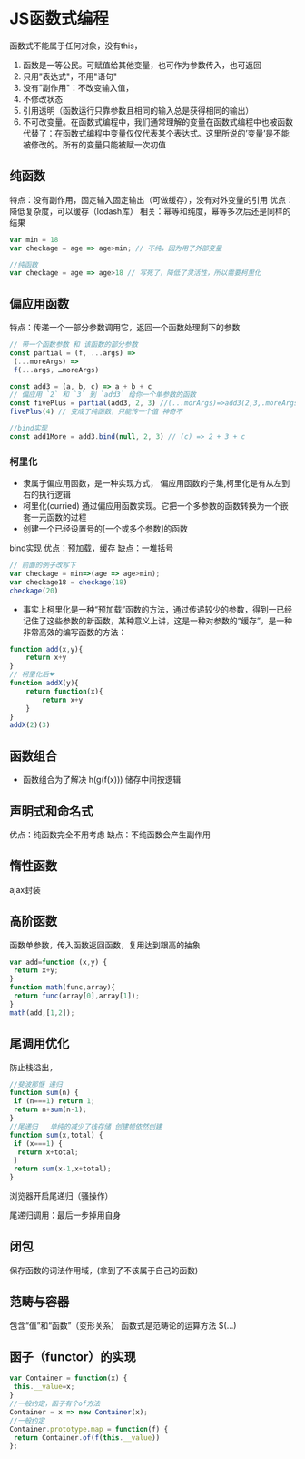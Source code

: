 # JS函数式编程

函数式不能属于任何对象，没有this，

1. 函数是一等公民。可赋值给其他变量，也可作为参数传入，也可返回
2. 只用”表达式"，不用"语句"
3. 没有”副作用"：不改变输入值，
4. 不修改状态
5. 引用透明（函数运行只靠参数且相同的输入总是获得相同的输出）
6. 不可改变量。在函数式编程中，我们通常理解的变量在函数式编程中也被函数代替了：在函数式编程中变量仅仅代表某个表达式。这里所说的’变量’是不能被修改的。所有的变量只能被赋一次初值 

## 纯函数

特点：没有副作用，固定输入固定输出（可做缓存），没有对外变量的引用
优点：降低复杂度，可以缓存（lodash库）
相关：幂等和纯度，幂等多次后还是同样的结果

```js
var min = 18
var checkage = age => age>min; // 不纯，因为用了外部变量

//纯函数
var checkage = age => age>18 // 写死了，降低了灵活性，所以需要柯里化
```

## 偏应用函数

特点：传递一个一部分参数调用它，返回一个函数处理剩下的参数

```js
// 带⼀个函数参数 和 该函数的部分参数
const partial = (f, ...args) =>
 (...moreArgs) =>
 f(...args, …moreArgs)

const add3 = (a, b, c) => a + b + c
// 偏应⽤ `2` 和 `3` 到 `add3` 给你⼀个单参数的函数
const fivePlus = partial(add3, 2, 3) //(...morArgs)=>add3(2,3,.moreArgs)
fivePlus(4) // 变成了纯函数，只能传一个值 神奇不

//bind实现
const add1More = add3.bind(null, 2, 3) // (c) => 2 + 3 + c
```

### 柯里化

- 隶属于偏应用函数，是一种实现方式， 偏应用函数的子集,柯里化是有从左到右的执行逻辑
- 柯里化(curried) 通过偏应用函数实现。它把一个多参数的函数转换为一个嵌套一元函数的过程
- 创建一个已经设置号的[一个或多个参数]的函数

bind实现
优点：预加载，缓存
缺点：一堆括号

```js
// 前面的例子改写下
var checkage = min=>(age => age>min);
var checkage18 = checkage(18)
checkage(20)
```

- 事实上柯里化是一种“预加载”函数的方法，通过传递较少的参数，得到一已经记住了这些参数的新函数，某种意义上讲，这是一种对参数的“缓存”，是一种非常高效的编写函数的方法：

```js
function add(x,y){
    return x+y
}
// 柯里化后❤
function addX(y){
    return function(x){
        return x+y
    }
}
addX(2)(3)
```

## 函数组合

- 函数组合为了解决 h(g(f(x)))
储存中间按逻辑

## 声明式和命名式

优点：纯函数完全不用考虑
缺点：不纯函数会产生副作用

## 惰性函数

ajax封装

## 高阶函数

函数单参数，传入函数返回函数，复用达到跟高的抽象

```js
var add=function (x,y) {
 return x+y;
}
function math(func,array){
 return func(array[0],array[1]);
}
math(add,[1,2]);
```

## 尾调用优化

防止栈溢出，

```js
//斐波那惬 递归
function sum(n) {
 if (n===1) return 1;
 return n+sum(n-1);
}
//尾递归   单纯的减少了栈存储 创建帧依然创建
function sum(x,total) {
 if (x===1) {
  return x+total;
 }
 return sum(x-1,x+total);
}
```

 浏览器开启尾递归（骚操作）

尾递归调用：最后一步掉用自身

## 闭包

保存函数的词法作用域，(拿到了不该属于自己的函数)

## 范畴与容器

包含“值”和“函数”（变形关系）
函数式是范畴论的运算方法
$(...)

## 函子（functor）的实现

```js
var Container = function(x) {
 this.__value=x;
}
//一般约定，函子有个of方法
Container = x => new Container(x);
//一般约定
Container.prototype.map = function(f) {
 return Container.of(f(this.__value))
};
```
